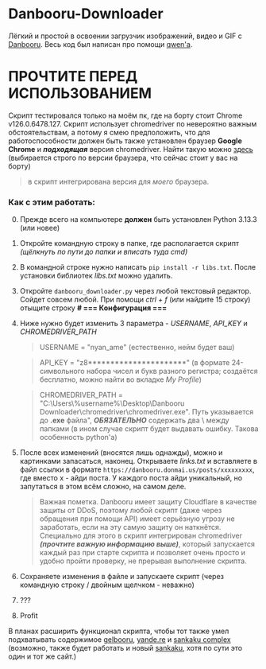 # Danbooru-Downloader
Лёгкий и простой в освоении загрузчик изображений, видео и GIF с [Danbooru]((https://danbooru.donmai.us/)). Весь код был написан про помощи [qwen'a](https://chat.qwen.ai/).

# ПРОЧТИТЕ ПЕРЕД ИСПОЛЬЗОВАНИЕМ
Скрипт тестировался только на моём пк, где на борту стоит Chrome v126.0.6478.127. Скрипт использует chromedriver по невероятно важным обстоятельствам, а потому я смею предположить, что для работоспособности должен быть также установлен браузер **Google Chrome** и ***подходящая*** версия chromedriver. Найти такую можно [здесь](https://github.com/jsnjack/chromedriver/releases) (выбирается строго по версии браузера, что сейчас стоит у вас на борту)
> в скрипт интегрирована версия для *моего* браузера. 

### Как с этим работать:
0) Прежде всего на компьютере **должен** быть установлен Python 3.13.3 (или новее)
1) Откройте командную строку в папке, где располагается скрипт *(щёлкнуть по пути до папки и вписать туда cmd)*
2) В командной строке нужно написать `pip install -r libs.txt`. После установки библиотек *libs.txt* можно удалить.
3) Откройте `danbooru_downloader.py` через любой текстовый редактор. Сойдет совсем любой. При помощи *ctrl + f* (или найдите 15 строку) отыщите строку **# === Конфигурация ===**
4) Ниже нужно будет изменить 3 параметра - *USERNAME*, *API_KEY* и *CHROMEDRIVER_PATH*
   > USERNAME = "nyan_ame" (естественно, нейм будет ваш)
   
   > API_KEY = "z8**********************" (в формате 24-символьного набора чисел и букв разного регистра; создаётся бесплатно, можно найти во вкладке *My Profile*)
   
   > CHROMEDRIVER_PATH = "C:\\Users\\%username%\\Desktop\\Danbooru Downloader\\chromedriver\\chromedriver.exe". Путь указывается до **.exe** файла", ***ОБЯЗАТЕЛЬНО*** содержать два \\ между папками (в ином случае скрипт будет выдавать ошибку. Такова особенность python'а) 
5) После всех изменений (вносятся лишь однажды), можно и картинками запасаться, наконец. Открываете *links.txt* и вставляете в файл ссылки в формате `https://danbooru.donmai.us/posts/xxxxxxxxx`, где вместо x - айди поста. У каждого поста айди уникальный, но запутаться в этом всём сложно, на самом деле.
   > Важная пометка. Danbooru имеет защиту Cloudflare в качестве защиты от DDoS, поэтому любой скрипт (даже через обращения при помощи API) имеет серьёзную угрозу не заработать, если на эту самую защиту он наткнётся. Специально для этого в скрипт интегрирован chromedriver ***(прочтите важную информацию выше)***, который запускается каждый раз при старте скрипта и позволяет очень просто и удобно пройти проверку, не прерывая выполнение скрипта.
6) Сохраняете изменения в файле и запускаете скрипт (через командную строку / двойным щелчком - неважно)
7) ???
8) Profit

В планах расширить функционал скрипта, чтобы тот также умел подхватывать содержимое [gelbooru](https://gelbooru.com/), [yande.re](https://yande.re/) и [sankaku complex](https://chan.sankakucomplex.com/) (возможно, также будет работать и новый [sankaku](https://sankakucomplex.com), хотя по сути это один и тот же сайт.)
